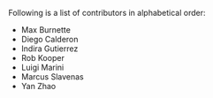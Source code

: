 Following is a list of contributors in alphabetical order:

- Max Burnette
- Diego Calderon
- Indira Gutierrez
- Rob Kooper
- Luigi Marini
- Marcus Slavenas
- Yan Zhao
